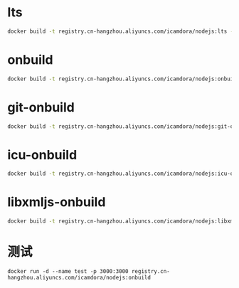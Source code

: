 # lts
```bash
docker build -t registry.cn-hangzhou.aliyuncs.com/icamdora/nodejs:lts -f Dockerfile .
```

# onbuild
```bash
docker build -t registry.cn-hangzhou.aliyuncs.com/icamdora/nodejs:onbuild -f Dockerfile-onbuild .
```

# git-onbuild
```bash
docker build -t registry.cn-hangzhou.aliyuncs.com/icamdora/nodejs:git-onbuild -f Dockerfile-git-onbuild .
```

# icu-onbuild
```bash
docker build -t registry.cn-hangzhou.aliyuncs.com/icamdora/nodejs:icu-onbuild -f Dockerfile-icu-onbuild .
```

# libxmljs-onbuild
```bash
docker build -t registry.cn-hangzhou.aliyuncs.com/icamdora/nodejs:libxmljs-onbuild -f Dockerfile-libxmljs-onbuild .
```

# 测试
```
docker run -d --name test -p 3000:3000 registry.cn-hangzhou.aliyuncs.com/icamdora/nodejs:onbuild
```